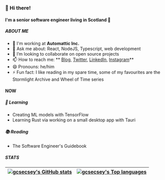 ### 👋 Hi there!

#### I'm a senior software engineer living in Scotland 🏴󠁧󠁢󠁳󠁣󠁴󠁿

##### ABOUT ME

- 🏢 I'm working at **Automattic Inc.**
- 💬 Ask me about: React, NodeJS, Typescript, web development
- 🙌 I’m looking to collaborate on open source projects
- 📫 How to reach me: ** [Blog](https://gcsecsey.dev), [Twitter](https://twitter.com/gcsecsey), [LinkedIn](https://linkedin.com/in/gcsecsey), [Instagram](https://instagram.com/gcsecsey)**
- 😄 Pronouns: he/him
- ⚡️ Fun fact: I like reading in my spare time, some of my favourites are the Stormlight Archive and Wheel of Time series

#### NOW

##### 🌱 Learning
- Creating ML models with TensorFlow
- Learning Rust via working on a small desktop app with Tauri

##### 📚 Reading
- The Software Engineer's Guidebook

##### STATS
| [![gcsecsey's GitHub stats](https://github-readme-stats.vercel.app/api?username=gcsecsey&show_icons=true&hide_rank=true&theme=github_dark&hide=contribs&disable_animations=true&hide_border=true)](https://github.com/gcsecsey/) | [![gcsecsey's Top languages](https://github-readme-stats.vercel.app/api/top-langs/?username=gcsecsey&layout=compact&theme=github_dark&hide_border=true)](https://github.com/gcsecsey/) | 
| --- | --- |
